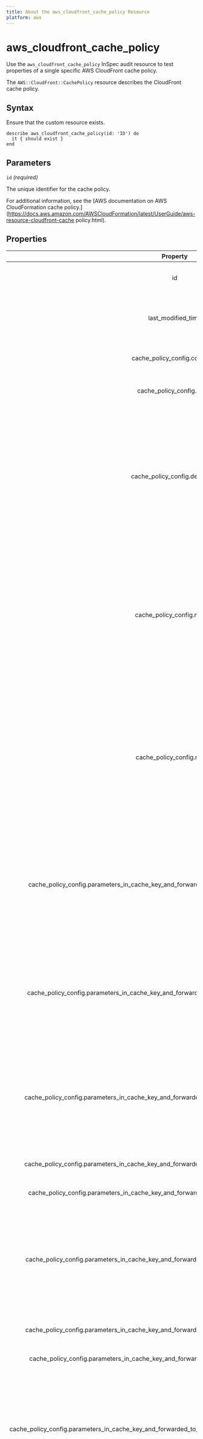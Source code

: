 ```yaml
---
title: About the aws_cloudfront_cache_policy Resource
platform: aws
---
```


# aws_cloudfront_cache_policy

Use the `aws_cloudfront_cache_policy` InSpec audit resource to test properties of a single specific AWS CloudFront cache policy.

The `AWS::CloudFront::CachePolicy` resource describes the CloudFront cache policy.

## Syntax

Ensure that the custom resource exists.

    describe aws_cloudfront_cache_policy(id: 'ID') do
      it { should exist }
    end

## Parameters

`id` _(required)_

The unique identifier for the cache policy.

For additional information, see the [AWS documentation on AWS CloudFormation cache policy.](https://docs.aws.amazon.com/AWSCloudFormation/latest/UserGuide/aws-resource-cloudfront-cache policy.html).

## Properties

| Property | Description |
| :---: | :--- |
| id | The unique identifier for the cache policy. |
| last_modified_time | The date and time when the cache policy was last modified. |
| cache_policy_config.comment | A comment to describe the cache policy. |
| cache_policy_config.name | A unique name to identify the cache policy. |
| cache_policy_config.default_ttl | The default amount of time, in seconds, that you want objects to stay in the CloudFront cache before CloudFront sends another request to the origin to see if the object has been updated. |
| cache_policy_config.max_ttl | The maximum amount of time, in seconds, that objects stay in the CloudFront cache before CloudFront sends another request to the origin to see if the object has been updated. |
| cache_policy_config.min_ttl | The minimum amount of time, in seconds, that you want objects to stay in the CloudFront cache before CloudFront sends another request to the origin to see if the object has been updated. |
| cache_policy_config.parameters_in_cache_key_and_forwarded_to_origin.enable_accept_encoding_gzip | A flag that can affect whether the Accept-Encoding HTTP header is included in the cache key and included in requests that CloudFront sends to the origin. |
| cache_policy_config.parameters_in_cache_key_and_forwarded_to_origin.enable_accept_encoding_brotli | A flag that can affect whether the Accept-Encoding HTTP header is included in the cache key and included in requests that CloudFront sends to the origin. |
| cache_policy_config.parameters_in_cache_key_and_forwarded_to_origin.headers_config.header_behavior | Determines whether any HTTP headers are included in the cache key and automatically included in requests that CloudFront sends to the origin. |
| cache_policy_config.parameters_in_cache_key_and_forwarded_to_origin.headers_config.headers.quantity | The number of header names in the Items list. |
| cache_policy_config.parameters_in_cache_key_and_forwarded_to_origin.headers_config.headers.items | A list of HTTP header names. |
| cache_policy_config.parameters_in_cache_key_and_forwarded_to_origin.cookies_config.cookie_behavior | Determines whether any cookies in viewer requests are included in the cache key and automatically included in requests that CloudFront sends to the origin. |
| cache_policy_config.parameters_in_cache_key_and_forwarded_to_origin.cookies_config.cookies.quantity | The number of cookie names in the Items list. |
| cache_policy_config.parameters_in_cache_key_and_forwarded_to_origin.cookies_config.cookies.items | A list of cookie names. | cookies
| cache_policy_config.parameters_in_cache_key_and_forwarded_to_origin.query_strings_config.query_string_behavior | Determines whether any URL query strings in viewer requests are included in the cache key and automatically included in requests that CloudFront sends to the origin. |
| cache_policy_config.parameters_in_cache_key_and_forwarded_to_origin.query_strings_config.query_strings.quantity | The number of query string names in the Items list. |
| cache_policy_config.parameters_in_cache_key_and_forwarded_to_origin.query_strings_config.query_strings.items | A list of query string names. |

## Examples

### Ensure a ID is available.

    describe aws_cloudfront_cache_policy(id: 'ID') do
      its('id') { should eq 'ID' }
    end

### Verify the max TTL of the policy.

    describe aws_cloudfront_cache_policy(id: 'ID') do
        its('cache_policy_config.max_ttl') { should eq 1 }
    end

## Matchers

This InSpec audit resource has the following special matchers. For a full list of available matchers, please visit our [Universal Matchers page](https://www.inspec.io/docs/reference/matchers/).

The controls will pass if the `get` method returns at least one result.

### exist

Use `should` to test that the entity exists.

    describe aws_cloudfront_cache_policy(id: 'ID') do
      it { should exist }
    end

Use `should_not` to test the entity does not exist.

    describe aws_cloudfront_cache_policy(id: 'ID') do
      it { should_not exist }
    end

### be_available

Use `should` to check if the entity is available.

    describe aws_cloudfront_cache_policy(id: 'ID') do
      it { should be_available }
    end

## AWS Permissions

Your [Principal](https://docs.aws.amazon.com/IAM/latest/UserGuide/intro-structure.html#intro-structure-principal) will need the `CloudFront:Client:GetCachePolicyResult` action with `Effect` set to `Allow`.

